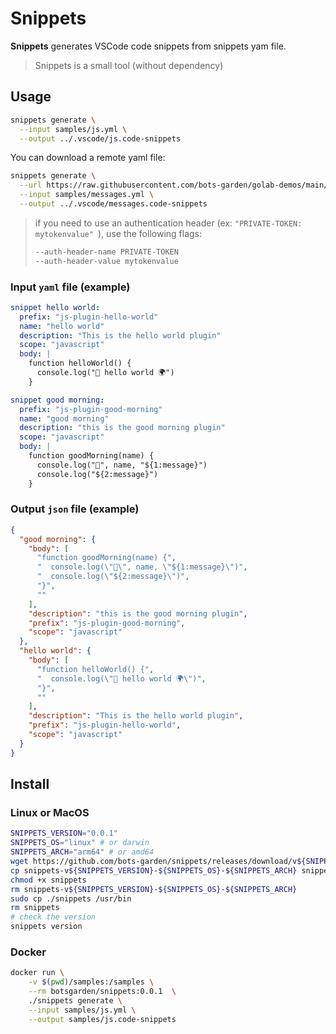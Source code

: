 # Snippets

**Snippets** generates VSCode code snippets from snippets yam file.

> Snippets is a small tool (without dependency)

## Usage

```bash
snippets generate \
  --input samples/js.yml \
  --output ../.vscode/js.code-snippets 
```

You can download a remote yaml file:
```bash
snippets generate \
  --url https://raw.githubusercontent.com/bots-garden/golab-demos/main/snippets-demo/messages.yml \
  --input samples/messages.yml \
  --output ../.vscode/messages.code-snippets 
```
> if you need to use an authentication header (ex: `"PRIVATE-TOKEN: mytokenvalue"
`), use the following flags:
> ```bash
> --auth-header-name PRIVATE-TOKEN
> --auth-header-value mytokenvalue
> ``` 

### Input `yaml` file (example)

```yaml
snippet hello world:
  prefix: "js-plugin-hello-world"
  name: "hello world"
  description: "This is the hello world plugin"
  scope: "javascript"
  body: |
    function helloWorld() {
      console.log("👋 hello world 🌍")
    }

snippet good morning:
  prefix: "js-plugin-good-morning"
  name: "good morning"
  description: "this is the good morning plugin"
  scope: "javascript"
  body: |
    function goodMorning(name) {
      console.log("👋", name, "${1:message}")
      console.log("${2:message}")
    }

```

### Output `json` file (example)

```json
{
  "good morning": {
    "body": [
      "function goodMorning(name) {",
      "  console.log(\"👋\", name, \"${1:message}\")",
      "  console.log(\"${2:message}\")",
      "}",
      ""
    ],
    "description": "this is the good morning plugin",
    "prefix": "js-plugin-good-morning",
    "scope": "javascript"
  },
  "hello world": {
    "body": [
      "function helloWorld() {",
      "  console.log(\"👋 hello world 🌍\")",
      "}",
      ""
    ],
    "description": "This is the hello world plugin",
    "prefix": "js-plugin-hello-world",
    "scope": "javascript"
  }
}
```

## Install

### Linux or MacOS

```bash
SNIPPETS_VERSION="0.0.1"
SNIPPETS_OS="linux" # or darwin
SNIPPETS_ARCH="arm64" # or amd64
wget https://github.com/bots-garden/snippets/releases/download/v${SNIPPETS_VERSION}/minism-v${SNIPPETS_VERSION}-${SNIPPETS_OS}-${SNIPPETS_ARCH}
cp snippets-v${SNIPPETS_VERSION}-${SNIPPETS_OS}-${SNIPPETS_ARCH} snippets
chmod +x snippets
rm snippets-v${SNIPPETS_VERSION}-${SNIPPETS_OS}-${SNIPPETS_ARCH}
sudo cp ./snippets /usr/bin
rm snippets
# check the version
snippets version
```

### Docker

```bash
docker run \
    -v $(pwd)/samples:/samples \
    --rm botsgarden/snippets:0.0.1  \
    ./snippets generate \
    --input samples/js.yml \
    --output samples/js.code-snippets 
```


